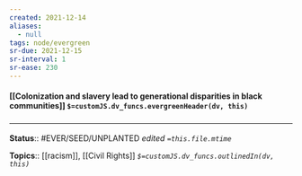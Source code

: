 ```yaml
---
created: 2021-12-14 
aliases:
  - null
tags: node/evergreen
sr-due: 2021-12-15
sr-interval: 1
sr-ease: 230
---
```

#### [[Colonization and slavery lead to generational disparities in black communities]] `$=customJS.dv_funcs.evergreenHeader(dv, this)`


 

### <hr class="footnote"/>

**Status**:: #EVER/SEED/UNPLANTED
*edited `=this.file.mtime`*

**Topics**::  [[racism]], [[Civil Rights]]
*`$=customJS.dv_funcs.outlinedIn(dv, this)`*


